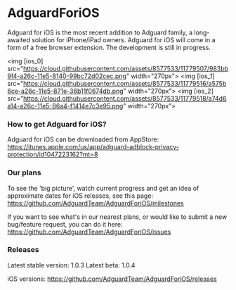 # AdguardForiOS

Adguard for iOS is the most recent addition to Adguard family, a long-awaited solution for iPhone/iPad owners. 
Adguard for iOS will come in a form of a free browser extension. The development is still in progress.

<img [ios_0] src="https://cloud.githubusercontent.com/assets/8577533/11779507/983bb9f4-a26c-11e5-8140-99bc72d02cec.png" width="270px">
<img [ios_1] src="https://cloud.githubusercontent.com/assets/8577533/11779516/a575b6ce-a26c-11e5-871e-36b11f0674db.png" width="270px">
<img [ios_2] src="https://cloud.githubusercontent.com/assets/8577533/11779518/a74d6a14-a26c-11e5-86a4-f1414e7c3e95.png" width="270px">

### How to get Adguard for iOS?  
Adguard for iOS can be downloaded from AppStore:
https://itunes.apple.com/us/app/adguard-adblock-privacy-protection/id1047223162?mt=8

### Our plans

To see the 'big picture', watch current progress and get an idea of approximate dates for iOS releases, see this page: https://github.com/AdguardTeam/AdguardForiOS/milestones

If you want to see what's in our nearest plans, or would like to submit a new bug/feature request, you can do it here: https://github.com/AdguardTeam/AdguardForiOS/issues

### Releases

Latest stable version: 1.0.3
Latest beta: 1.0.4

iOS versions: https://github.com/AdguardTeam/AdguardForiOS/releases
